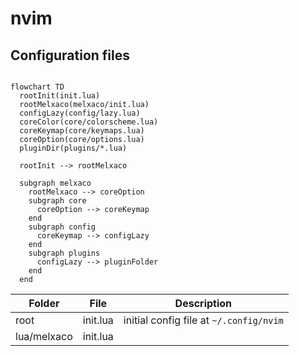 # nvim

## Configuration files


```mermaid

flowchart TD
  rootInit(init.lua)
  rootMelxaco(melxaco/init.lua)
  configLazy(config/lazy.lua)
  coreColor(core/colorscheme.lua)
  coreKeymap(core/keymaps.lua)
  coreOption(core/options.lua)
  pluginDir(plugins/*.lua)

  rootInit --> rootMelxaco

  subgraph melxaco
    rootMelxaco --> coreOption
    subgraph core
      coreOption --> coreKeymap
    end
    subgraph config
      coreKeymap --> configLazy
    end
    subgraph plugins
      configLazy --> pluginFolder
    end
  end

``` 

| Folder | File | Description |
| ---- | --- | ----------- |
| root | init.lua | initial config file at `~/.config/nvim` |
| lua/melxaco | init.lua | |


